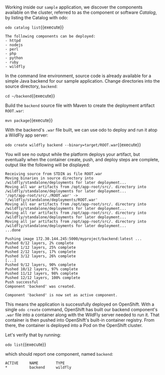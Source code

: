 Working inside our `sample` application, we discover the components available on the cluster, referred to as the component or software *Catalog*, by listing the Catalog with odo:

`odo catalog list`{{execute}}

```
The following components can be deployed:
- httpd
- nodejs
- perl
- php
- python
- ruby
- wildfly
```

In the command line environment, source code is already available for a simple Java backend for our sample application. Change directories into the source directory, `backend`:

`cd ~/backend`{{execute}}

Build the `backend` source file with Maven to create the deployment artifact `ROOT.war`:

`mvn package`{{execute}}

With the backend's `.war` file built, we can use odo to deploy and run it atop a WildFly app server:

`odo create wildfly backend --binary=target/ROOT.war`{{execute}}

You will see no output while the platform deploys your artifact, but
eventually when the container create, push, and deploy steps are complete, output like the following will be displayed:

```
Receiving source from STDIN as file ROOT.war
Moving binaries in source directory into /wildfly/standalone/deployments for later deployment...
Moving all war artifacts from /opt/app-root/src/. directory into /wildfly/standalone/deployments for later deployment...
'/opt/app-root/src/./ROOT.war' -> '/wildfly/standalone/deployments/ROOT.war'
Moving all ear artifacts from /opt/app-root/src/. directory into /wildfly/standalone/deployments for later deployment...
Moving all rar artifacts from /opt/app-root/src/. directory into /wildfly/standalone/deployments for later deployment...
Moving all jar artifacts from /opt/app-root/src/. directory into /wildfly/standalone/deployments for later deployment...
...done

Pushing image 172.30.144.245:5000/myproject/backend:latest ...
Pushed 0/12 layers, 2% complete
Pushed 1/12 layers, 25% complete
Pushed 2/12 layers, 17% complete
Pushed 3/12 layers, 26% complete
[...]
Pushed 9/12 layers, 90% complete
Pushed 10/12 layers, 97% complete
Pushed 11/12 layers, 98% complete
Pushed 12/12 layers, 100% complete
Push successful
Component 'backend' was created.

Component 'backend' is now set as active component.
```

This means the application is successfully deployed on OpenShift. With a single `odo create` command, OpenShift has built our backend component's `.war` file into a container along with the WildFly server needed to run it. That container is then pushed into OpenShift's built-in container registry. From there, the container is deployed into a Pod on the OpenShift cluster.

Let's verify that by running:

`odo list`{{execute}}

which should report one component, named `backend`:

```
ACTIVE     NAME        TYPE
*          backend     wildfly
```
